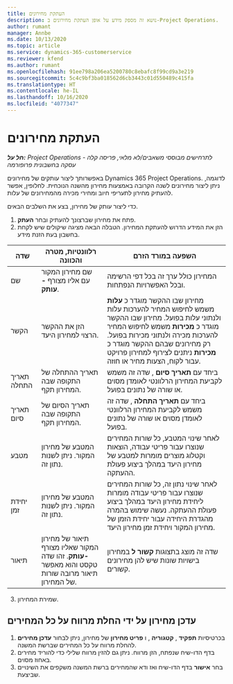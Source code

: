 ```yaml
---
title: העתקת מחירונים
description: נושא זה מספק מידע על אופן העתקת מחירונים ב-Project Operations.
author: rumant
manager: Annbe
ms.date: 10/13/2020
ms.topic: article
ms.service: dynamics-365-customerservice
ms.reviewer: kfend
ms.author: rumant
ms.openlocfilehash: 91ee798a206ea5200780c8ebafc8f99cd9a3e219
ms.sourcegitcommit: 5c4c9bf3ba018562d6cb3443c01d550489c415fa
ms.translationtype: HT
ms.contentlocale: he-IL
ms.lasthandoff: 10/16/2020
ms.locfileid: "4077347"
---
```

# <a name="copy-price-lists"></a>העתקת מחירונים

_**חל על:** Project Operations לתרחישים מבוססי משאבים/לא מלאי, פריסה קלה - עסקה בחשבונית פרופורמה_

באפשרותך ליצור עותקים של מחירונים Dynamics 365 Project Operations. לדוגמה, ניתן ליצור מחירונים לשנה הקרובה באמצעות מחירון מהשנה הנוכחית.  לחלופין, אפשר להעתיק מחירון לתעריפי חיוב ומחירי מכירה מהמחירונים של עלות. 

כדי ליצור עותק של מחירון, בצע את השלבים הבאים.

1. פתח את מחירון שברצונך להעתיק ובחר **העתק**.
2. הזן את המידע הדרוש להעתקת המחירון. הטבלה הבאה מציגה שיקולים שיש לקחת בחשבון בעת הזנת מידע.

| שדה | רלוונטיות, מטרה והכוונה | השפעה במורד הזרם |
| --- | --- | --- |
| שם | שם מחירון המקור עם אליו מצורף **-עותק**. | המחירון כולל ערך זה בכל דפי הרשימה ובכל האפשרויות הנפתחות. |
| הקשר | הזן את ההקשר הרצוי למחירון היעד. | מחירון שבו ההקשר מוגדר כ **עלות** משמש לחיפוש המחיר להערכות עלות ולנתוני עלות בפועל. מחירון שבו ההקשר מוגדר כ **מכירות** משמש לחיפוש המחיר להערכות מכירה ולנתוני מכירות בפועל. רק מחירונים שבהם ההקשר מוגדר כ **מכירות** ניתנים לצירוף למחירון פרויקט עבור לקוח, הצעות מחיר או חוזה. |
| תאריך התחלה | תאריך ההתחלה של התקופה שבה המחירון תקף. | ביחד עם **תאריך סיום** , שדה זה משמש לקביעת המחירון הרלוונטי לאומדן מסוים או שורה של נתונים בפועל. |
| תאריך סיום | תאריך הסיום של התקופה שבה המחירון תקף. | ביחד עם **תאריך התחלה** , שדה זה משמש לקביעת המחירון הרלוונטי לאומדן מסוים או שורה של נתונים בפועל. |
| מטבע | המטבע של מחירון המקור. ניתן לשנות נתון זה. | לאחר שינוי המטבע, כל שורות המחירים שנוצרו עבור פריטי עבודה, הוצאות וקטלוג מוצרים מומרות למטבע של מחירון היעד במהלך ביצוע פעולת ההעתקה. |
| יחידת זמן | המטבע של מחירון המקור. ניתן לשנות נתון זה. | לאחר שינוי נתון זה, כל שורות המחירים שנוצרו עבור פריטי עבודה מומרות ליחידת מחירון היעד במהלך ביצוע פעולת ההעתקה. נעשה שימוש בהמרה מהגדרת היחידה עבור יחידת הזמן של מחירון המקור ויחידת זמן מחירון היעד. |
| תיאור | תיאור של מחירון המקור שאליו מצורף **-עותק**. זהו שדה טקסט והוא מאפשר תיאור מרובה שורות של המחירון. | שדה זה מוצג בתצוגות **קשור ל** במחירון בישויות שונות שיש להן מחירונים קשורים. |

3. שמירת המחירון. 

## <a name="update-a-price-list-by-applying-a-mark-up-to-all-the-prices"></a>עדכן מחירון על ידי החלת מרווח על כל המחירים

1. בכרטיסיות **תפקיד** , **קטגוריה** , ו **פריט מחירון** של מחירון,  ניתן לבחור **עדכן מחירים** להחלת מרווח על כל המחירים שברשת המשנה. 
2. בדף הדו-שיח שנפתח, הזן מרווח. ניתן גם להזין מרווח שלילי כדי להוריד מחירים באחוז מסוים. 
3. בחר **אישור** בדף הדו-שיח ואז ודא שהמחירים ברשת המשנה משקפים את השינויים שביצעת.
